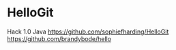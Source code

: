# HelloGit
Hack 1.0 Java
https://github.com/sophiefharding/HelloGit
https://github.com/brandybode/hello
